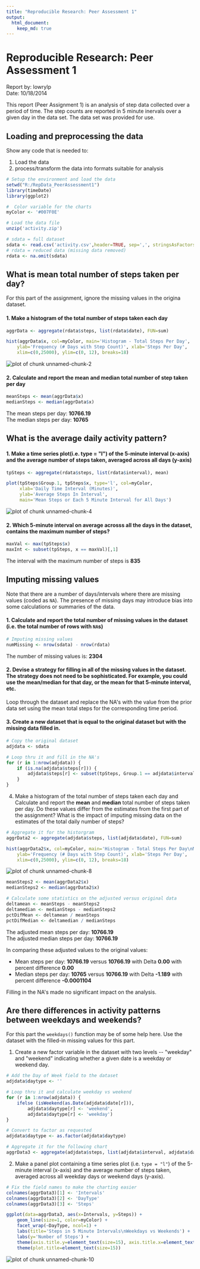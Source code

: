 ```yaml
---
title: "Reproducible Research: Peer Assessment 1"
output: 
  html_document:
    keep_md: true
---
```


# Reproducible Research: Peer Assessment 1

Report by: lowrylp   
Date: 10/18/2014

This report (Peer Assignment 1) is an analysis of step data collected over a period of time.
The step counts are reported in 5 minute inervals over a given day in the data set.  The data 
set was provided for use.


## Loading and preprocessing the data
Show any code that is needed to:   
1. Load the data   
2. process/transform the data into formats suitable for analysis   



```r
# Setup the environment and load the data
setwd("R:/RepData_PeerAssessment1")
library(timeDate)
library(ggplot2)

#  Color variable for the charts
myColor <- '#007F0E'

# Load the data file
unzip('activity.zip')

# sdata = full dataset
sdata <- read.csv('activity.csv',header=TRUE, sep=',', stringsAsFactors=FALSE)
# rdata = reduced data (missing data removed)
rdata <- na.omit(sdata)
```
    
## What is mean total number of steps taken per day?
For this part of the assignment, ignore the missing values in the origina dataset.
   
#### 1. Make a histogram of the total number of steps taken each day

  

```r
aggrData <- aggregate(rdata$steps, list(rdata$date), FUN=sum)

hist(aggrData$x, col=myColor, main='Histogram - Total Steps Per Day', 
    ylab='Frequency (# Days with Step Count)', xlab='Steps Per Day',
    xlim=c(0,25000), ylim=c(0, 12), breaks=18)
```

![plot of chunk unnamed-chunk-2](figure/unnamed-chunk-2.png) 

#### 2. Calculate and report the mean and median total number of step taken per day


```r
meanSteps <- mean(aggrData$x)
medianSteps <- median(aggrData$x)
```
 The mean steps per day: **10766.19**  
 The median steps per day: **10765**  


## What is the average daily activity pattern?

#### 1. Make a time series plot(i.e. type = "l") of the 5-minute interval (x-axis) and the average number of steps taken, averaged across all days (y-axis)


```r
tpSteps <- aggregate(rdata$steps, list(rdata$interval), mean)

plot(tpSteps$Group.1, tpSteps$x, type='l', col=myColor,
     xlab='Daily Time Interval (Minutes)',
     ylab='Average Steps In Interval',
     main='Mean Steps or Each 5 Minute Interval for All Days')
```

![plot of chunk unnamed-chunk-4](figure/unnamed-chunk-4.png) 

#### 2. Which 5-minute interval on average acrosss all the days in the dataset, contains the maximum number of steps?

```r
maxVal <- max(tpSteps$x)     
maxInt <- subset(tpSteps, x == maxVal)[,1]
```
The interval with the maximum number of steps is **835**  



## Imputing missing values
Note that there are a number of days/intervals where there are missing
values (coded as `NA`). The presence of missing days may introduce
bias into some calculations or summaries of the data.

#### 1. Calculate and report the total number of missing values in the dataset (i.e. the total number of rows with `NA`s)

```r
# Imputing missing values
numMissing <- nrow(sdata) - nrow(rdata)
```
The number of missing values is: **2304**   


#### 2. Devise a strategy for filling in all of the missing values in the dataset. The strategy does not need to be sophisticated. For example, you could use the mean/median for that day, or the mean for that 5-minute interval, etc.

Loop through the dataset and replace the NA's with the value from the prior data set using the mean total steps for the corresponding time period.

#### 3. Create a new dataset that is equal to the original dataset but with the missing data filled in.

```r
# Copy the original dataset
adjdata <- sdata

# Loop thru it and fill in the NA's
for (r in 1:nrow(adjdata)) {
    if (is.na(adjdata$steps[r])) {
        adjdata$steps[r] <- subset(tpSteps, Group.1 == adjdata$interval[r])[,2]
    }
}
```

4. Make a histogram of the total number of steps taken each day and Calculate and report the **mean** and **median** total number of steps taken per day. Do these values differ from the estimates from the first part of the assignment? What is the impact of imputing missing data on the estimates of the total daily number of steps?

```r
# Aggregate it for the historgram
aggrData2 <- aggregate(adjdata$steps, list(adjdata$date), FUN=sum)

hist(aggrData2$x, col=myColor, main='Histogram - Total Steps Per Day\nMissing Data Interpreted', 
    ylab='Frequency (# Days with Step Count)', xlab='Steps Per Day',
    xlim=c(0,25000), ylim=c(0, 12), breaks=18)
```

![plot of chunk unnamed-chunk-8](figure/unnamed-chunk-8.png) 

```r
meanSteps2 <- mean(aggrData2$x)
medianSteps2 <- median(aggrData2$x)

# Calculate some statistics on the adjusted versus original data
deltamean <- meanSteps - meanSteps2
deltamedian <- medianSteps - medianSteps2
pctDifMean <- deltamean / meanSteps
pctDifMedian <- deltamedian / medianSteps
```
 The adjusted mean steps per day: **10766.19**  
 The adjusted median steps per day: **10766.19**  

In comparing these adjusted values to the original values:  
 * Mean steps per day: **10766.19** versus **10766.19** 
 with Delta **0.00** with percent difference **0.00**   
 * Median steps per day: **10765** versus **10766.19** 
 with Delta **-1.189** with percent difference **-0.0001104**   

Filling in the NA's made no significant impact on the analysis.
   
   
## Are there differences in activity patterns between weekdays and weekends?

For this part the `weekdays()` function may be of some help here. Use
the dataset with the filled-in missing values for this part.

1. Create a new factor variable in the dataset with two levels -- "weekday" and "weekend" indicating whether a given date is a weekday or weekend day.

```r
# Add the Day of Week field to the dataset
adjdata$daytype <- ''

# Loop thru it and calculate weekday vs weekend
for (r in 1:nrow(adjdata)) {
    ifelse (isWeekend(as.Date(adjdata$date[r])),
        adjdata$daytype[r] <- 'weekend',
        adjdata$daytype[r] <- 'weekday')
}

# Convert to factor as requested
adjdata$daytype <- as.factor(adjdata$daytype)

# Aggregate it for the following chart
aggrData3 <- aggregate(adjdata$steps, list(adjdata$interval, adjdata$daytype), FUN=mean)
```

2. Make a panel plot containing a time series plot (i.e. `type = "l"`) of the 5-minute interval (x-axis) and the average number of steps taken, averaged across all weekday days or weekend days (y-axis). 


```r
# Fix the field names to make the charting easier
colnames(aggrData3)[1] <- 'Intervals'
colnames(aggrData3)[2] <- 'DayType'
colnames(aggrData3)[3] <- 'Steps'

ggplot(data=aggrData3, aes(x=Intervals, y=Steps)) +
    geom_line(size=1, color=myColor) +
    facet_wrap(~DayType, ncol=1) +
    labs(title='Steps in 5 Minute Intervals\nWeekdays vs Weekends') +
    labs(y='Number of Steps') +
    theme(axis.title.y=element_text(size=15), axis.title.x=element_text(size=15)) +
    theme(plot.title=element_text(size=15))
```

![plot of chunk unnamed-chunk-10](figure/unnamed-chunk-10.png) 
